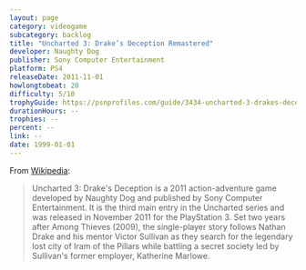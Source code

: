 ```yaml
---
layout: page
category: videogame
subcategory: backlog
title: "Uncharted 3: Drake’s Deception Remastered"
developer: Naughty Dog
publisher: Sony Computer Entertainment
platform: PS4
releaseDate: 2011-11-01
howlongtobeat: 20
difficulty: 5/10
trophyGuide: https://psnprofiles.com/guide/3434-uncharted-3-drakes-deception-remastered-extended-collection-dlc-trophy-guide
durationHours: --
trophies: --
percent: --
link: --
date: 1999-01-01
---
```


From [Wikipedia](https://en.wikipedia.org/wiki/Uncharted_3:_Drake%27s_Deception):

> Uncharted 3: Drake's Deception is a 2011 action-adventure game developed by Naughty Dog and published by Sony Computer Entertainment. It is the third main entry in the Uncharted series and was released in November 2011 for the PlayStation 3. Set two years after Among Thieves (2009), the single-player story follows Nathan Drake and his mentor Victor Sullivan as they search for the legendary lost city of Iram of the Pillars while battling a secret society led by Sullivan's former employer, Katherine Marlowe.
